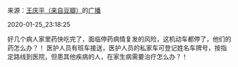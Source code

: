 来源：[王庆平（来自豆瓣）](https://www.douban.com/people/71831647/)的[广播](https://www.douban.com/people/71831647/status/2773710827/)


2020-01-25_23:18:25


好几个病人家里药快吃完了，面临停药病情复发的风险，这机动车都停了，他们的药怎么办？！
医护人员有班车接送，医护人员的私家车可登记姓名车牌号，按指定路线到医院，但患其他疾病的人，在家生病需要治疗怎么办？！
